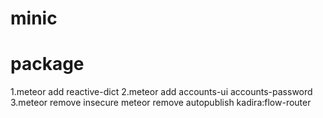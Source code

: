 minic
===========
package 
=========
1.meteor add reactive-dict
2.meteor add accounts-ui accounts-password
3.meteor remove insecure
meteor remove autopublish
kadira:flow-router